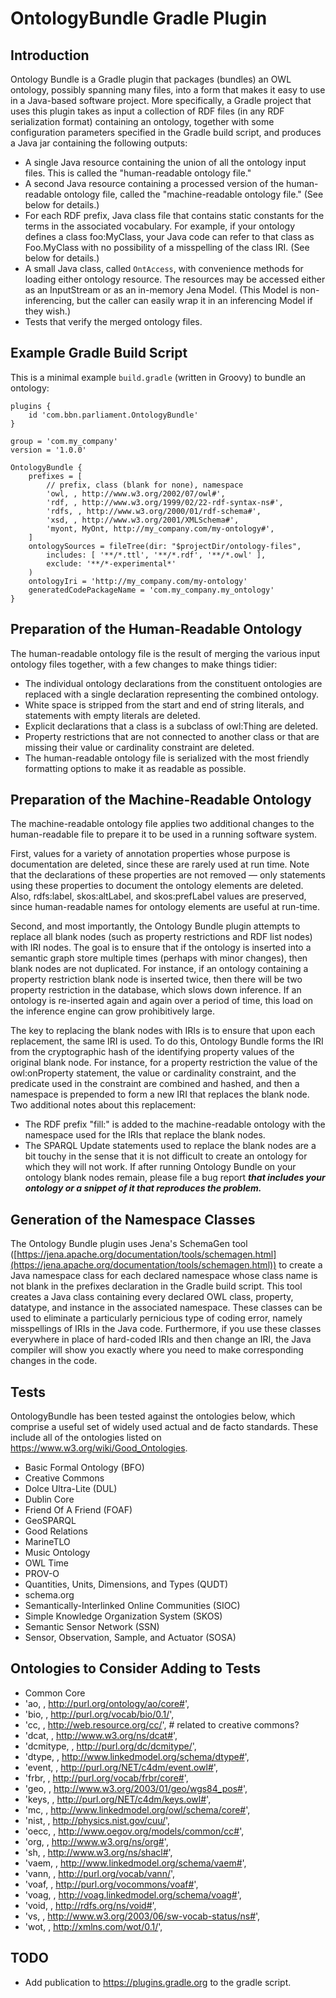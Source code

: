 # OntologyBundle Gradle Plugin

## Introduction

Ontology Bundle is a Gradle plugin that packages (bundles) an OWL ontology,
possibly spanning many files, into a form that makes it easy to use in a
Java-based software project. More specifically, a Gradle project that uses
this plugin takes as input a collection of RDF files (in any RDF
serialization format) containing an ontology, together with some
configuration parameters specified in the Gradle build script, and produces a
Java jar containing the following outputs:

- A single Java resource containing the union of all the ontology input
files. This is called the "human-readable ontology file."
- A second Java resource containing a processed version of the
human-readable ontology file, called the "machine-readable ontology file."
(See below for details.)
- For each RDF prefix, Java class file that contains static constants for
the terms in the associated vocabulary. For example, if your ontology defines
a class foo:MyClass, your Java code can refer to that class as Foo.MyClass
with no possibility of a misspelling of the class IRI. (See below for
details.)
- A small Java class, called `OntAccess`, with convenience methods for loading
either ontology resource. The resources may be accessed either as an
InputStream or as an in-memory Jena Model. (This Model is non-inferencing,
but the caller can easily wrap it in an inferencing Model if they wish.)
- Tests that verify the merged ontology files.

## Example Gradle Build Script

This is a minimal example `build.gradle` (written in  Groovy) to bundle an ontology:

```
plugins {
	id 'com.bbn.parliament.OntologyBundle'
}

group = 'com.my_company'
version = '1.0.0'

OntologyBundle {
	prefixes = [
		// prefix, class (blank for none), namespace
		'owl, , http://www.w3.org/2002/07/owl#',
		'rdf, , http://www.w3.org/1999/02/22-rdf-syntax-ns#',
		'rdfs, , http://www.w3.org/2000/01/rdf-schema#',
		'xsd, , http://www.w3.org/2001/XMLSchema#',
		'myont, MyOnt, http://my_company.com/my-ontology#',
	]
	ontologySources = fileTree(dir: "$projectDir/ontology-files",
		includes: [ '**/*.ttl', '**/*.rdf', '**/*.owl' ],
		exclude: '**/*-experimental*'
	)
	ontologyIri = 'http://my_company.com/my-ontology'
	generatedCodePackageName = 'com.my_company.my_ontology'
}
```

## Preparation of the Human-Readable Ontology

The human-readable ontology file is the result of merging the various input
ontology files together, with a few changes to make things tidier:

- The individual ontology declarations from the constituent ontologies are
replaced with a single declaration representing the combined ontology.
- White space is stripped from the start and end of string literals, and
statements with empty literals are deleted.
- Explicit declarations that a class is a subclass of owl:Thing are
deleted.
- Property restrictions that are not connected to another class or that are
missing their value or cardinality constraint are deleted.
- The human-readable ontology file is serialized with the most friendly
formatting options to make it as readable as possible.

## Preparation of the Machine-Readable Ontology

The machine-readable ontology file applies two additional changes to the human-readable file to prepare it to be used in a running software system.

First, values for a variety of annotation properties whose purpose is
documentation are deleted, since these are rarely used at run time. Note that
the declarations of these properties are not removed — only statements using
these properties to document the ontology elements are deleted. Also,
rdfs:label, skos:altLabel, and skos:prefLabel values are preserved, since
human-readable names for ontology elements are useful at run-time.

Second, and most importantly, the Ontology Bundle plugin attempts to replace
all blank nodes (such as property restrictions and RDF list nodes) with IRI
nodes. The goal is to ensure that if the ontology is inserted into a semantic
graph store multiple times (perhaps with minor changes), then blank nodes are
not duplicated. For instance, if an ontology containing a property
restriction blank node is inserted twice, then there will be two property
restriction in the database, which slows down inference. If an ontology is
re-inserted again and again over a period of time, this load on the inference
engine can grow prohibitively large.

The key to replacing the blank nodes with IRIs is to ensure that upon each
replacement, the same IRI is used. To do this, Ontology Bundle forms the IRI
from the cryptographic hash of the identifying property values of the
original blank node. For instance, for a property restriction the value of
the owl:onProperty statement, the value or cardinality constraint, and the
predicate used in the constraint are combined and hashed, and then a
namespace is prepended to form a new IRI that replaces the blank node. Two
additional notes about this replacement:

- The RDF prefix "fill:" is added to the machine-readable ontology with the
namespace used for the IRIs that replace the blank nodes.
- The SPARQL Update statements used to replace the blank nodes are a bit
touchy in the sense that it is not difficult to create an ontology for which
they will not work. If after running Ontology Bundle on your ontology blank
nodes remain, please file a bug report ***that includes your ontology or a
snippet of it that reproduces the problem.***

## Generation of the Namespace Classes

The Ontology Bundle plugin uses Jena's SchemaGen tool
([https://jena.apache.org/documentation/tools/schemagen.html](https://jena.apache.org/documentation/tools/schemagen.html))
to create a Java namespace class for each declared namespace whose class name
is not blank in the prefixes declaration in the Gradle build script. This tool
creates a Java class containing every declared OWL class, property, datatype,
and instance in the associated namespace. These classes can be used to
eliminate a particularly pernicious type of coding error, namely misspellings
of IRIs in the Java code. Furthermore, if you use these classes everywhere in
place of hard-coded IRIs and then change an IRI, the Java compiler will show
you exactly where you need to make corresponding changes in the code.

## Tests

OntologyBundle has been tested against the ontologies below, which comprise a useful set
of widely used actual and de facto standards. These include all of the ontologies listed
on https://www.w3.org/wiki/Good_Ontologies.

- Basic Formal Ontology (BFO)
- Creative Commons
- Dolce Ultra-Lite (DUL)
- Dublin Core
- Friend Of A Friend (FOAF)
- GeoSPARQL
- Good Relations
- MarineTLO
- Music Ontology
- OWL Time
- PROV-O
- Quantities, Units, Dimensions, and Types (QUDT)
- schema.org
- Semantically-Interlinked Online Communities (SIOC)
- Simple Knowledge Organization System (SKOS)
- Semantic Sensor Network (SSN)
- Sensor, Observation, Sample, and Actuator (SOSA)

## Ontologies to Consider Adding to Tests

- Common Core
- 'ao, , http://purl.org/ontology/ao/core#',
- 'bio, , http://purl.org/vocab/bio/0.1/',
- 'cc, , http://web.resource.org/cc/',	# related to creative commons?
- 'dcat, , http://www.w3.org/ns/dcat#',
- 'dcmitype, , http://purl.org/dc/dcmitype/',
- 'dtype, , http://www.linkedmodel.org/schema/dtype#',
- 'event, , http://purl.org/NET/c4dm/event.owl#',
- 'frbr, , http://purl.org/vocab/frbr/core#',
- 'geo, , http://www.w3.org/2003/01/geo/wgs84_pos#',
- 'keys, , http://purl.org/NET/c4dm/keys.owl#',
- 'mc, , http://www.linkedmodel.org/owl/schema/core#',
- 'nist, , http://physics.nist.gov/cuu/',
- 'oecc, , http://www.oegov.org/models/common/cc#',
- 'org, , http://www.w3.org/ns/org#',
- 'sh, , http://www.w3.org/ns/shacl#',
- 'vaem, , http://www.linkedmodel.org/schema/vaem#',
- 'vann, , http://purl.org/vocab/vann/',
- 'voaf, , http://purl.org/vocommons/voaf#',
- 'voag, , http://voag.linkedmodel.org/schema/voag#',
- 'void, , http://rdfs.org/ns/void#',
- 'vs, , http://www.w3.org/2003/06/sw-vocab-status/ns#',
- 'wot, , http://xmlns.com/wot/0.1/',

## TODO

- Add publication to https://plugins.gradle.org to the gradle script.
